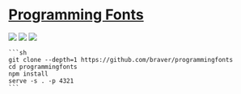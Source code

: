 # [Programming Fonts](https://github.com/braver/programmingfonts)

![](https://img.shields.io/github/license/braver/programmingfonts) ![](https://img.shields.io/github/last-commit/scillidan/programmingfonts/gh-pages) ![](https://img.shields.io/badge/Vercel-black?style=flat&logo=Vercel&logoColor=white)

````{tab} From source
```sh
git clone --depth=1 https://github.com/braver/programmingfonts
cd programmingfonts
npm install
serve -s . -p 4321
```
````